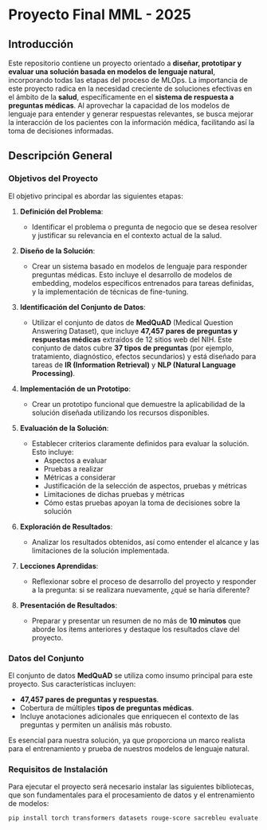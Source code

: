# Proyecto Final MML - 2025

## Introducción

Este repositorio contiene un proyecto orientado a **diseñar, prototipar y evaluar una solución basada en modelos de lenguaje natural**, incorporando todas las etapas del proceso de MLOps. La importancia de este proyecto radica en la necesidad creciente de soluciones efectivas en el ámbito de la **salud**, específicamente en el **sistema de respuesta a preguntas médicas**. Al aprovechar la capacidad de los modelos de lenguaje para entender y generar respuestas relevantes, se busca mejorar la interacción de los pacientes con la información médica, facilitando así la toma de decisiones informadas.

## Descripción General

### Objetivos del Proyecto

El objetivo principal es abordar las siguientes etapas:

1. **Definición del Problema**:
   - Identificar el problema o pregunta de negocio que se desea resolver y justificar su relevancia en el contexto actual de la salud.

2. **Diseño de la Solución**:
   - Crear un sistema basado en modelos de lenguaje para responder preguntas médicas. Esto incluye el desarrollo de modelos de embedding, modelos específicos entrenados para tareas definidas, y la implementación de técnicas de fine-tuning.

3. **Identificación del Conjunto de Datos**:
   - Utilizar el conjunto de datos de **MedQuAD** (Medical Question Answering Dataset), que incluye **47,457 pares de preguntas y respuestas médicas** extraídos de 12 sitios web del NIH. Este conjunto de datos cubre **37 tipos de preguntas** (por ejemplo, tratamiento, diagnóstico, efectos secundarios) y está diseñado para tareas de **IR (Information Retrieval)** y **NLP (Natural Language Processing)**.

4. **Implementación de un Prototipo**:
   - Crear un prototipo funcional que demuestre la aplicabilidad de la solución diseñada utilizando los recursos disponibles.

5. **Evaluación de la Solución**:
   - Establecer criterios claramente definidos para evaluar la solución. Esto incluye:
     - Aspectos a evaluar
     - Pruebas a realizar
     - Métricas a considerar
     - Justificación de la selección de aspectos, pruebas y métricas
     - Limitaciones de dichas pruebas y métricas
     - Cómo estas pruebas apoyan la toma de decisiones sobre la solución

6. **Exploración de Resultados**:
   - Analizar los resultados obtenidos, así como entender el alcance y las limitaciones de la solución implementada.

7. **Lecciones Aprendidas**:
   - Reflexionar sobre el proceso de desarrollo del proyecto y responder a la pregunta: si se realizara nuevamente, ¿qué se haría diferente?

8. **Presentación de Resultados**:
   - Preparar y presentar un resumen de no más de **10 minutos** que aborde los ítems anteriores y destaque los resultados clave del proyecto.

### Datos del Conjunto

El conjunto de datos **MedQuAD** se utiliza como insumo principal para este proyecto. Sus características incluyen:

- **47,457 pares de preguntas y respuestas**.
- Cobertura de múltiples **tipos de preguntas médicas**.
- Incluye anotaciones adicionales que enriquecen el contexto de las preguntas y permiten un análisis más robusto.

Es esencial para nuestra solución, ya que proporciona un marco realista para el entrenamiento y prueba de nuestros modelos de lenguaje natural.

### Requisitos de Instalación

Para ejecutar el proyecto será necesario instalar las siguientes bibliotecas, que son fundamentales para el procesamiento de datos y el entrenamiento de modelos:

```bash
pip install torch transformers datasets rouge-score sacrebleu evaluate torchsummary